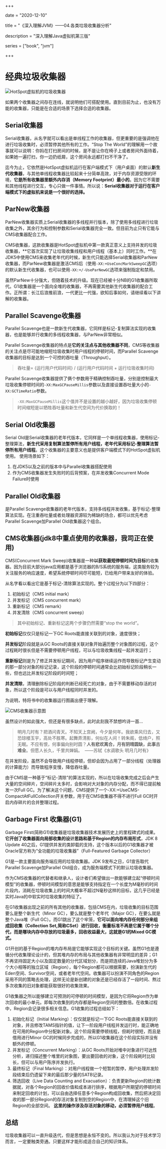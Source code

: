 +++

date = "2020-12-10"

title = "《深入理解JVM》——04.各类垃圾收集器分析"

description = "深入理解Java虚拟机第三版"

series = ["book", "jvm"]

+++

经典垃圾收集器
=
![HotSpot虚拟机的垃圾收集器](https://gopher-cn.icu/images/jvm/HotSpot-1.png)

如果两个收集器之间存在连线，就说明他们可搭配使用。直到目前为止，也没有万能的收集器，只能是在合适的场景下选择合适的收集器。

Serial收集器
-
Serial收集器，从名字就可以看出是单线程工作的收集器，但更重要的是强调他在进行垃圾收集时，必须暂停其他所有的工作。“Stop The World”的理解用一个故事就可以说明：你妈在打扫房间的时候，是不是让你在椅子上或者房间外面待着，如果她一遍打扫，你一边扔纸屑，这个房间永远都打扫不干净了。

迄今为止，它依然是HotSpot虚拟机运行在客户端模式下（用户桌面）的默认**新生代收集器**，与其他单线程收集器比较起来十分简单高效，对于内存资源受限的环境，**它是所有收集器里额外内存消（Memory Footprint）最小的**。因为它不需要和其他线程进行交互，专心只做一件事情。所以说：**Serial收集器对于运行在客户端模式下的虚拟机来说是一个很好的选择。**

ParNew收集器
-
ParNew收集器实质上Serial收集器的多线程并行版本，除了使用多线程进行垃圾收集之外，其余行为和控制参数和Serial收集器完全一致。但目前为止只有它能与CMS收集器配合工作。

CMS收集器，这款收集器是HotSpot虚拟机中第一款真正意义上支持并发的垃圾收集器，**它首次实现了让垃圾收集线程和用户线程（基本上）同时工作。**在JDK5中使用CMS来收集老年代的时候，新生代只能选择Serial收集器和ParNew收集器，而ParNew收集器是激活CMS后（使用`-XX:+UseConcMarkSweepGC`选项）的默认新生代收集器，也可以使用`-XX:+/-UseParNewGC`选项来强制指定和禁用。

虽然ParNew十分强大，但随着技术的升级。现在已经被十分NB的G1收集器所取代。G1收集器是一个面向全堆的收集器，不再需要其他新生代收集器的配合工作。正所谓：长江后浪推前浪，一代更比一代强，欲知后事如何，请继续看以下讲解的收集器。

Parallel Scavenge收集器
-
Parallel Scavenge也是一款新生代收集器，它同样是标记-复制算法实现的收集器，也是能够并行收集的多线程收集器，与ParNew非常相似。

Parallel Scavenge收集器的特点是**它的关注点与其他收集器不同**，CMS等收集器的关注点是尽可能地缩短垃圾收集时用户线程的停顿时间，而Parallel Scavenge收集器的目标是达到一个可控的吞吐量（Throughput）。

> 吞吐量= {运行用户代码时间} / (运行用户代码时间 + 运行垃圾收集时间)

Parallel Scavenge收集器提供了俩个参数用于精确控制吞吐量，分别是控制最大垃圾收集停顿时间的`-XX:MaxGCPauseMillis`参数以及直接设置吞吐量大小的`-XX:GCTimeRatio`参数。

> `-XX:MaxGCPauseMillis`这个值并不是设置的越小越好，因为垃圾收集停顿时间缩短是以牺牲吞吐量和新生代空间为代价换取的！

Serial Old收集器
-
Serial Old是Serial收集器的老年代版本，它同样是一个单线程收集器，使用标记-整理算法，**新生代采用复制算法暂停所有用户线程，老年代采用标记-整理算法暂停所有用户线程**。这个收集器的主要意义也是提供客户端模式下的HotSpot虚拟机使用。
使用场景如下：

1. 在JDK5以及之前的版本中与Parallel收集器搭配使用
2. 作为CMS收集器发生失败时的后背预案，在并发收集Concurrent Mode Failure时使用


Parallel Old收集器
-
是Parallel Scavenge收集器的老年代版本，支持多线程并发收集，基于标记-整理算法实现。在注重吞吐量或者处理器资源较为稀缺的场合，都可以优先考虑Parallel Scavenge加Parallel Old收集器这个组合。

**CMS收集器(jdk8中重点使用的收集器，我司正在使用)**
-

CMS(Concurrent Mark Sweep)收集器是一种**以获取最短停顿时间为目标**的收集器。因为目前大部分java应用都是基于浏览器的B/S系统的服务端，这类服务较为关注服务的响应速度，希望系统停顿时间尽可能短，已给用户带来友好的体验。

从名字看以看出它是基于标记-清除算法实现的。整个过程分为以下四部分：
1. 初始标记（CMS initial mark）
2. 并发标记（CMS concurrent mark）
3. 重新标记（CMS remark）
4. 并发清除（CMS concurrent sweep）

> 其中初始标记、重新标记这两个步骤仍然需要“stop the world”。

**初始标记**仅仅只是标记一下GC Roots能直接关联到的对象，速度很快；

**并发标记**阶段就是从GC Roots的直接关联对象开始遍历整个对象图的过程，这个过程耗时很长但是不需要停顿用户线程，可以与垃圾收集线程一起并发运行；

**重新标记**则是为了修正并发标记期间，因为用户程序继续运作而导致标记产生变动的那一部分对象的标记记录，这个阶段的停顿时间通常会比初始标记阶段稍长一些，但也远比并发标记阶段的时间短；

**并发清除**，清理删除标记阶段的判断已经死亡的对象，由于不需要移动存活的对象，所以这个阶段是可以与用户线程同时并发的。

为说明，特将书中的收集器运行图画出便于理解。

![CMS收集器示意图](https://gopher-cn.icu/images/jvm/HotSpot-2.png)

虽然设计的如此强大，但还是有很多缺点，此时此刻我不禁想吟诗一首...
> 明月几时有？把酒问青天。不知天上宫阙，今夕是何年。我欲乘风归去，又恐琼楼玉宇，高处不胜寒。起舞弄清影，何似在人间！转朱阁，低绮户，照无眠。不应有恨，何事偏向别时圆？**人有悲欢离合，月有阴晴圆缺，此事古难全**。但愿人长久，千里共婵娟。  ——苏轼《水调歌头 明月几时有》  

 在并发阶段，虽然不会导致用户线程停顿，但却会因为占用了一部分线程（处理器的计算能力）而导致程序变慢，降低吞吐量。

由于CMS是一种基于“标记-清除”的算法实现的，所以在垃圾收集完成之后会产生大量的空间碎片，空间碎片太多时，会影响对大对象的内存分配，而不得已提前触发一次Full GC。为了解决这个问题，CMS提供了一个-XX:+UseCMS-CompactAtFullCollection开关参数，用于在CMS收集器不得不进行Full GC时开启内存碎片的合并整理过程。

**Garbage First 收集器(G1)**
-
Garbage First(简称G1)收集器是垃圾收集器技术发展历史上的里程碑式的成果。**它开创了收集器面向局部收集的设计思路和基于Region的内存布局形式**，JDK 8 Update 40之后，G1提供并发的类卸载的支持，这个版本以后的G1收集器才被Oracle官方称为“全功能的垃圾收集器”（Full-Featured Garbage Collector）

G1是一款主要面向服务端应用的垃圾收集器。JDK 9发布之日，G1宣告取代Parallel Scavenge加Parallel Old组合，成为服务端模式下的默认垃圾收集器。

作为CMS收集器的代替者和继承人，设计者们希望做出一款能够建立起“停顿时间模型”的收集器，停顿时间模型的意思是能够支持指定在一个长度为M毫秒的时间片段内，消耗在垃圾收集上的时间大概率不超过N毫秒这样的目标，这几乎已经是实时Java的中软实时垃圾收集的特征了。

在G1收集器出现之前的所有其他的收集器，包括CMS在内，垃圾收集的目标范围要么是整个新生代（Minor GC），要么就是整个老年代（Major GC），在要么就是整个Java堆（Full GC）。而G1跳出了这个牢笼，**它可以面向堆内存任何部分来组成回收集（Collection Set,简称CSet）进行回收，衡量标准不再是它属于哪个分代，而是哪块内存中存放的垃圾最多，回收收益最大，这就是G1的Mixed GC模式。**

G1开创的基于Region的堆内存布局是它能够实现这个目标的关键。虽然G1也是遵循分代收集理论设计的，但其堆内存的布局与其他收集器有非常明显的差异；G1不再坚持固定大小以及固定数量的分代区域划分，而是把连续的Java堆划分为多个大小相等的独立区域（Region），每个Region都可以根据需要，扮演新生代的Eden空间、Survivor空间，或者老年代空间。收集器可以扮演不同角色的Region采用不同的策略去处理，这样无论是新创建的对象还是已经存活了一段时间、熬过多次收集的旧对象都能获取很好的收集效果。

G1收集器之所以能够建立可预测的可停顿的时间模型，是因为它将Region作为单次回收的最小单元。即每次收集到的内存都是Region空间的整数倍。在收集过程中，Region会记录很多相关信息。G1收集的过程总结如下：
1. 初始化标记（Initial Marking）：仅仅就是标记一下GC Roots能直接关联到的对象，并且修改TAMS指针的值，让下一阶段用户线程并发运行时，能正确地在可用的Region中分配新对象。这个阶段需要停顿线程，但耗时很短，而且是借用进行Minor GC的时候同步完成的，所以G1收集器在这个阶段实际并没有额外的停顿。
2. 并发标记（Concurrent Marking）：从GC Roots开始对堆中对象进行可达性分析，递归描述整个堆里的对象图，要出要回收的对象，这个阶段耗时比较长，但可以与用户陈序并发执行。
3. 最终标记（Final Marking）：对用户线程做一个短暂的暂停，用户处理并发阶段结束后仍遗留下来的最后那少量的SATB记录。
4. 筛选回收（Live Data Counting and Exacuation）：负责更新Region的统计数据就，对各个Region的回收价值和成本进行排序，根据用户所期望的停顿时间来制定回收的计划，可以自由选择任意多个Region构成回收集，然后把决定回收的那一部分Region的存活对象复制到空的Region中，在清理掉这个旧Region的全部空间。 **这里的操作涉及存活对象的移动，必须暂停用户线程**。


总结
-
垃圾收集器可以一直升级迭代，但是思想是永恒不变的。所以我认为对于技术学习而言，一定要触类旁通。只要这样才能形成适合自己的知识体系。

